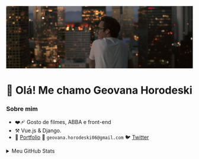 <img src="image.png" />

# :wave: Olá! Me chamo Geovana Horodeski

### Sobre mim
- ❤️‍🩹 Gosto de filmes, ABBA e front-end
- :hammer_and_pick: Vue.js & Django.
- :card_index: [Portfolio](https://github.com/horodeski/HumildeTentativaDeFazerUmPortfolio) 💌 `geovana.horodeski06@gmail.com` :bird: [Twitter](https://twitter.com/_horodeski) 


<details>

<summary>Meu GitHub Stats</summary>
    <p align="center">
        <img height="137px" src="https://github-readme-streak-stats.herokuapp.com/?user=horodeski&hide_border=true&theme=vue" /> <img height="137px" src="https://github-readme-stats.vercel.app/api?username=horodeski&theme=vue&show_icons=true" />
    </p>
</details>


